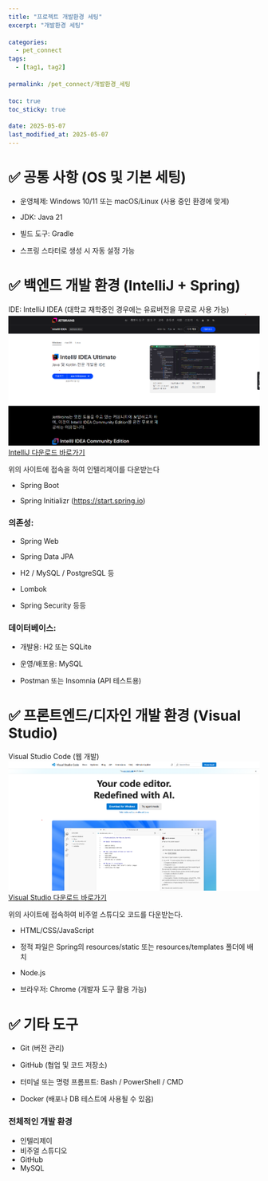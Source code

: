 ```yaml
---
title: "프로젝트 개발환경 세팅"
excerpt: "개발환경 세팅"

categories:
  - pet_connect
tags:
  - [tag1, tag2]

permalink: /pet_connect/개발환경_세팅

toc: true
toc_sticky: true

date: 2025-05-07
last_modified_at: 2025-05-07
---
```


# ✅ 공통 사항 (OS 및 기본 세팅)

- 운영체제: Windows 10/11 또는 macOS/Linux (사용 중인 환경에 맞게)

- JDK: Java 21

- 빌드 도구: Gradle 

- 스프링 스타터로 생성 시 자동 설정 가능

# ✅ 백엔드 개발 환경 (IntelliJ + Spring)
IDE: IntelliJ IDEA (대학교 재학중인 경우에는 유료버전을 무료로 사용 가능)
![Jekyll 이미지 예시](/assets/images/posts_img/fireballs/intelij1.png)
[IntelliJ 다운로드 바로가기](https://www.jetbrains.com/ko-kr/idea/download/?section=windows)

위의 사이트에 접속을 하여 인텔리제이를 다운받는다

- Spring Boot

- Spring Initializr (https://start.spring.io)

### 의존성:

- Spring Web

- Spring Data JPA

- H2 / MySQL / PostgreSQL 등 

- Lombok

- Spring Security 등등

### 데이터베이스:

- 개발용: H2 또는 SQLite

- 운영/배포용: MySQL

- Postman 또는 Insomnia (API 테스트용)

# ✅ 프론트엔드/디자인 개발 환경 (Visual Studio)
Visual Studio Code (웹 개발)
![Jekyll 이미지 예시](/assets/images/posts_img/fireballs/visualstudiocode1.png)
[Visual Studio 다운로드 바로가기](https://code.visualstudio.com/) 

위의 사이트에 접속하여 비주얼 스튜디오 코드를 다운받는다.

- HTML/CSS/JavaScript

- 정적 파일은 Spring의 resources/static 또는 resources/templates 폴더에 배치

- Node.js

- 브라우저: Chrome (개발자 도구 활용 가능)

# ✅ 기타 도구
- Git (버전 관리)

- GitHub (협업 및 코드 저장소)

- 터미널 또는 명령 프롬프트: Bash / PowerShell / CMD

- Docker (배포나 DB 테스트에 사용될 수 있음)

### 전체적인 개발 환경

- 인텔리제이
- 비주얼 스튜디오
- GitHub
- MySQL